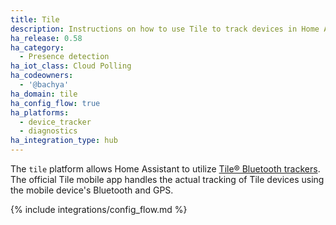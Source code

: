 ```yaml
---
title: Tile
description: Instructions on how to use Tile to track devices in Home Assistant.
ha_release: 0.58
ha_category:
  - Presence detection
ha_iot_class: Cloud Polling
ha_codeowners:
  - '@bachya'
ha_domain: tile
ha_config_flow: true
ha_platforms:
  - device_tracker
  - diagnostics
ha_integration_type: hub
---
```


The `tile` platform allows Home Assistant to utilize [Tile® Bluetooth trackers](https://www.thetileapp.com).
The official Tile mobile app handles the actual tracking of Tile devices using
the mobile device's Bluetooth and GPS.

{% include integrations/config_flow.md %}
